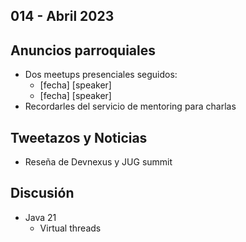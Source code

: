 014 - Abril 2023
--

## Anuncios parroquiales

* Dos meetups presenciales seguidos:
  * [fecha] [speaker]
  * [fecha] [speaker]
* Recordarles del servicio de mentoring para charlas

## Tweetazos y Noticias

* Reseña de Devnexus y JUG summit

## Discusión

* Java 21
  * Virtual threads
